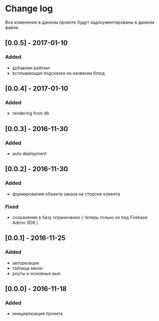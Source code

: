 # Change log
Все изменения в данном проекте будут задокументированы в данном файле.

## [0.0.5] - 2017-01-10
### Added
- добавлен рейтинг
- всплывающая подсказка на названии блюд

## [0.0.4] - 2017-01-10
### Added
- rendering from db

## [0.0.3] - 2016-11-30
### Added
- auto deployment

## [0.0.2] - 2016-11-30
### Added
- формирование объекта заказа на стороне клиента
### Fixed
- сохранение в базу ограниченно ( теперь только из под Firebase Admin SDK )

## [0.0.1] - 2016-11-25
### Added
- авторизация
- таблица меню
- роуты и основные вью

## [0.0.0] - 2016-11-18
### Added
- инициализация проекта